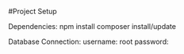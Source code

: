 #Project Setup

Dependencies:
npm install
composer install/update





Database Connection:
username: root
password:
